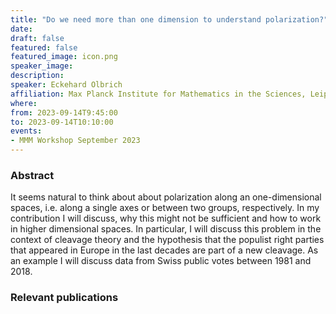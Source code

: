 ```yaml
---
title: "Do we need more than one dimension to understand polarization?"
date:
draft: false
featured: false
featured_image: icon.png
speaker_image:
description:
speaker: Eckehard Olbrich
affiliation: Max Planck Institute for Mathematics in the Sciences, Leipzig
where:
from: 2023-09-14T9:45:00
to: 2023-09-14T10:10:00
events:
- MMM Workshop September 2023
---
```


### Abstract

It seems natural to think about about polarization along an one-dimensional spaces, i.e. along a single axes or between two groups, respectively. In my contribution I will discuss, why this might not be sufficient and how to work in higher dimensional spaces. In particular, I will discuss this problem in the context of cleavage theory and the hypothesis that the populist right parties that appeared in Europe in the last decades are part of a new cleavage. As an example I will discuss data from Swiss public votes between 1981 and 2018. 

### Relevant publications 


